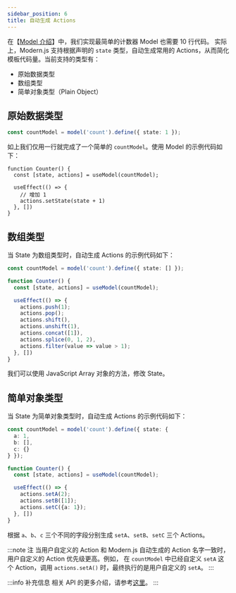 ```yaml
---
sidebar_position: 6
title: 自动生成 Actions
---
```


在【[Model 介绍](/docs/guides/features/runtime/model/model-introduction)】中，我们实现最简单的计数器 Model 也需要 10 行代码。
实际上，Modern.js 支持根据声明的 `state` 类型，自动生成常用的 Actions，从而简化模板代码量。当前支持的类型有：

- 原始数据类型
- 数组类型
- 简单对象类型（Plain Object）

## 原始数据类型

```ts
const countModel = model('count').define({ state: 1 });
```

如上我们仅用一行就完成了一个简单的 `countModel`。使用 Model 的示例代码如下：

```tsx
function Counter() {
  const [state, actions] = useModel(countModel);

  useEffect(() => {
    // 增加 1
    actions.setState(state + 1)
  }, [])
}
```

## 数组类型

当 State 为数组类型时，自动生成 Actions 的示例代码如下：

```ts
const countModel = model('count').define({ state: [] });

function Counter() {
  const [state, actions] = useModel(countModel);

  useEffect(() => {
    actions.push(1);
    actions.pop();
    actions.shift(),
    actions.unshift(1),
    actions.concat([1]),
    actions.splice(0, 1, 2),
    actions.filter(value => value > 1);
  }, [])
}
```

我们可以使用 JavaScript Array 对象的方法，修改 State。

## 简单对象类型

当 State 为简单对象类型时，自动生成 Actions 的示例代码如下：

```ts
const countModel = model('count').define({ state: {
  a: 1,
  b: [],
  c: {}
} });

function Counter() {
  const [state, actions] = useModel(countModel);

  useEffect(() => {
    actions.setA(2);
    actions.setB([1]);
    actions.setC({a: 1});
  }, [])
}
```

根据 `a`、`b`、`c` 三个不同的字段分别生成 `setA`、`setB`、`setC` 三个 Actions。

:::note 注
当用户自定义的 Action 和 Modern.js 自动生成的 Action 名字一致时，用户自定义的 Action 优先级更高。例如，
在 `countModel` 中已经自定义 `setA` 这个 Action，调用 `actions.setA()` 时，最终执行的是用户自定义的 `setA`。
:::


:::info 补充信息
相关 API 的更多介绍，请参考[这里](/docs/apis/runtime/model/auto-actions)。
:::
